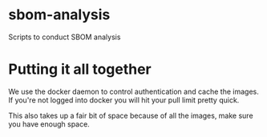 # sbom-analysis
Scripts to conduct SBOM analysis

# Putting it all together
We use the docker daemon to control authentication and cache the images.
If you're not logged into docker you will hit your pull limit pretty quick.

This also takes up a fair bit of space because of all the images, make sure
you have enough space.


